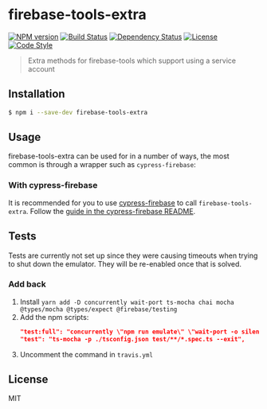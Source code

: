 # firebase-tools-extra
[![NPM version][npm-image]][npm-url]
[![Build Status][travis-image]][travis-url]
[![Dependency Status][daviddm-image]][daviddm-url]
[![License][license-image]][license-url]
[![Code Style][code-style-image]][code-style-url]

> Extra methods for firebase-tools which support using a service account

## Installation

```sh
$ npm i --save-dev firebase-tools-extra
```

## Usage

firebase-tools-extra can be used for in a number of ways, the most common is through a wrapper such as `cypress-firebase`:

### With cypress-firebase

It is recommended for you to use [cypress-firebase](https://github.com/prescottprue/cypress-firebase) to call `firebase-tools-extra`. Follow the [guide in the cypress-firebase README](](https://github.com/prescottprue/cypress-firebase)).

## Tests
Tests are currently not set up since they were causing timeouts when trying to shut down the emulator. They will be re-enabled once that is solved.

### Add back
1. Install `yarn add -D concurrently wait-port ts-mocha chai mocha @types/mocha @types/expect @firebase/testing`
1. Add the npm scripts:
    ```json
    "test:full": "concurrently \"npm run emulate\" \"wait-port -o silent 8080 && npm run test\"",
    "test": "ts-mocha -p ./tsconfig.json test/**/*.spec.ts --exit",
    ```
1. Uncomment the command in `travis.yml`

## License

MIT

[npm-image]: https://img.shields.io/npm/v/firebase-tools-extra.svg?style=flat-square
[npm-url]: https://npmjs.org/package/firebase-tools-extra
[travis-image]: https://img.shields.io/travis/prescottprue/firebase-tools-extra/master.svg?style=flat-square
[travis-url]: https://travis-ci.org/prescottprue/firebase-tools-extra
[daviddm-image]: https://img.shields.io/david/prescottprue/firebase-tools-extra.svg?style=flat-square
[daviddm-url]: https://david-dm.org/prescottprue/firebase-tools-extra
[climate-image]: https://img.shields.io/codeclimate/github/prescottprue/firebase-tools-extra.svg?style=flat-square
[climate-url]: https://codeclimate.com/github/prescottprue/firebase-tools-extra
[license-image]: https://img.shields.io/npm/l/firebase-tools-extra.svg?style=flat-square
[license-url]: https://github.com/prescottprue/firebase-tools-extra/blob/master/LICENSE
[code-style-image]: https://img.shields.io/badge/code%20style-standard-brightgreen.svg?style=flat-square
[code-style-url]: http://standardjs.com/
